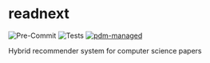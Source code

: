 # readnext

![Pre-Commit](https://github.com/joel-beck/readnext/actions/workflows/pre-commit.yaml/badge.svg)
![Tests](https://github.com/joel-beck/readnext/actions/workflows/tests.yaml/badge.svg)
[![pdm-managed](https://img.shields.io/badge/pdm-managed-blueviolet)](https://pdm.fming.dev)

Hybrid recommender system for computer science papers
